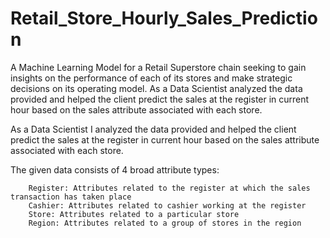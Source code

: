 # Retail_Store_Hourly_Sales_Prediction
A Machine Learning Model for a Retail Superstore chain seeking to gain insights on the performance of each of its stores and make strategic decisions on its operating model.  As a Data Scientist analyzed the data provided and helped the client predict the sales at the register in current hour based on the sales attribute associated with each store.

 As a Data Scientist I analyzed the data provided and helped the client predict the sales at the register in current hour based on the sales attribute associated with each store.

The given data consists of 4 broad attribute types:

        Register: Attributes related to the register at which the sales transaction has taken place
        Cashier: Attributes related to cashier working at the register
        Store: Attributes related to a particular store
        Region: Attributes related to a group of stores in the region
